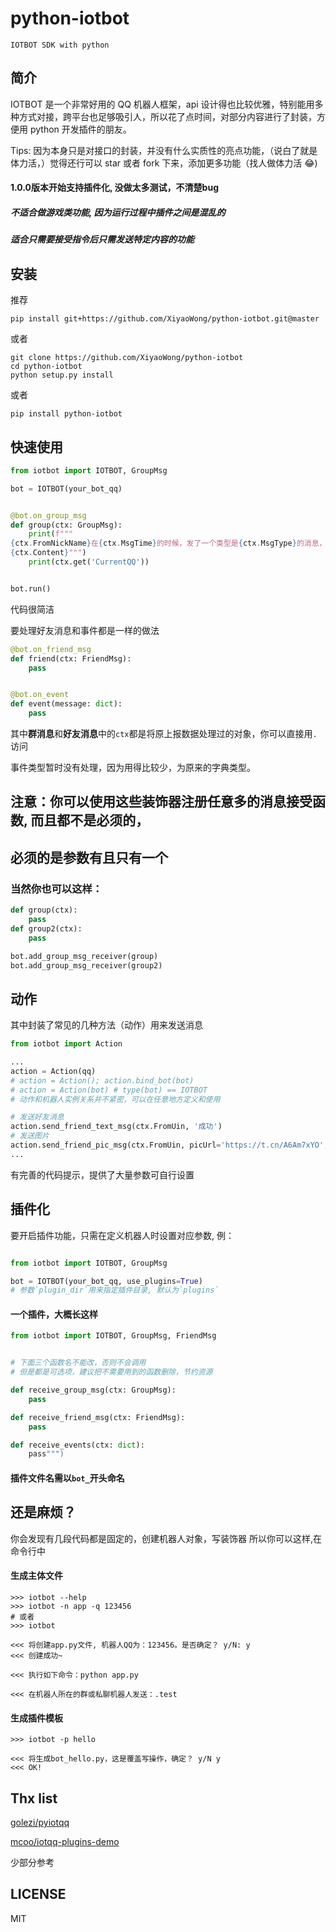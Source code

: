 # python-iotbot

```
IOTBOT SDK with python
```

## 简介

IOTBOT 是一个非常好用的 QQ 机器人框架，api 设计得也比较优雅，特别能用多种方式对接，跨平台也足够吸引人，所以花了点时间，对部分内容进行了封装，方便用 python 开发插件的朋友。

Tips: 因为本身只是对接口的封装，并没有什么实质性的亮点功能，（说白了就是体力活，）觉得还行可以 star 或者 fork 下来，添加更多功能（找人做体力活 😂)


#### 1.0.0版本开始支持插件化, 没做太多测试，不清楚bug

##### 不适合做游戏类功能, 因为运行过程中插件之间是混乱的
##### 适合只需要接受指令后只需发送特定内容的功能

## 安装

推荐

```shell
pip install git+https://github.com/XiyaoWong/python-iotbot.git@master
```

或者

```shell
git clone https://github.com/XiyaoWong/python-iotbot
cd python-iotbot
python setup.py install
```

或者

```shell
pip install python-iotbot
```

## 快速使用

```python
from iotbot import IOTBOT, GroupMsg

bot = IOTBOT(your_bot_qq)


@bot.on_group_msg
def group(ctx: GroupMsg):
    print(f"""
{ctx.FromNickName}在{ctx.MsgTime}的时候，发了一个类型是{ctx.MsgType}的消息，内容为：
{ctx.Content}""")
    print(ctx.get('CurrentQQ'))


bot.run()
```

代码很简洁

要处理好友消息和事件都是一样的做法

```python
@bot.on_friend_msg
def friend(ctx: FriendMsg):
    pass


@bot.on_event
def event(message: dict):
    pass
```

其中**群消息**和**好友消息**中的`ctx`都是将原上报数据处理过的对象，你可以直接用`.`访问

事件类型暂时没有处理，因为用得比较少，为原来的字典类型。

## 注意：你可以使用这些装饰器注册任意多的消息接受函数, 而且都不是必须的，
## 必须的是参数有且只有一个

### 当然你也可以这样：

```python
def group(ctx):
    pass
def group2(ctx):
    pass

bot.add_group_msg_receiver(group)
bot.add_group_msg_receiver(group2)
```

## 动作

其中封装了常见的几种方法（动作）用来发送消息

```python
from iotbot import Action

...
action = Action(qq) 
# action = Action(); action.bind_bot(bot)
# action = Action(bot) # type(bot) == IOTBOT
# 动作和机器人实例关系并不紧密，可以在任意地方定义和使用

# 发送好友消息
action.send_friend_text_msg(ctx.FromUin, '成功')
# 发送图片
action.send_friend_pic_msg(ctx.FromUin, picUrl='https://t.cn/A6Am7xYO', flashPic=True)
...

```

有完善的代码提示，提供了大量参数可自行设置

## 插件化
要开启插件功能，只需在定义机器人时设置对应参数, 例：

```python

from iotbot import IOTBOT, GroupMsg

bot = IOTBOT(your_bot_qq, use_plugins=True)
# 参数`plugin_dir`用来指定插件目录, 默认为`plugins`

```

#### 一个插件，大概长这样

```python
from iotbot import IOTBOT, GroupMsg, FriendMsg


# 下面三个函数名不能改，否则不会调用
# 但是都是可选项，建议把不需要用到的函数删除，节约资源

def receive_group_msg(ctx: GroupMsg):
    pass

def receive_friend_msg(ctx: FriendMsg):
    pass

def receive_events(ctx: dict):
    pass""")

```

#### 插件文件名需以`bot_`开头命名


## 还是麻烦？

你会发现有几段代码都是固定的，创建机器人对象，写装饰器
所以你可以这样,在命令行中

#### 生成主体文件

```shell
>>> iotbot --help
>>> iotbot -n app -q 123456
# 或者
>>> iotbot
```

```
<<< 将创建app.py文件, 机器人QQ为：123456。是否确定？ y/N: y
<<< 创建成功~

<<< 执行如下命令：python app.py

<<< 在机器人所在的群或私聊机器人发送：.test
```

#### 生成插件模板

```shell
>>> iotbot -p hello

<<< 将生成bot_hello.py，这是覆盖写操作，确定？ y/N y
<<< OK!
```

## Thx list

[golezi/pyiotqq](https://github.com/golezi/pyiotqq)

[mcoo/iotqq-plugins-demo](https://github.com/mcoo/iotqq-plugins-demo)

少部分参考

## LICENSE

MIT
